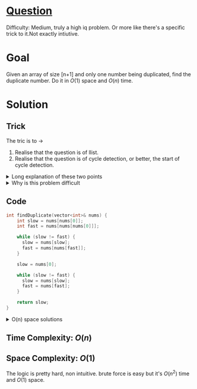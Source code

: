 # [Question](https://leetcode.com/problems/find-the-duplicate-number/)
Difficulty: Medium, truly a high iq problem. Or more like there's a specific trick to it.Not exactly intiutive.
# Goal
Given an array of size [n+1] and only one number being duplicated, find the duplicate number. Do it in $O(1)$ space and $O(n)$ time.
# Solution
## Trick
The tric is to ->
1. Realise that the question is of llist.
2. Realise that the question is of cycle detection, or better, the start of cycle detection.

<details>
  <summary> Long explanation of these two points </summary>
  
  Look at constraints first ->
  1. Every value in the array is in the range [1, n]
  2. The array has a length of n+1

  See it this way. Each num[i] can be used as an index to other array cell. Now because each nums[i] is in range [1, n], nums[i] for i > 0 will never point back to nums[0]. So we can use nums[0] as a starting point and traverse the array. We will eventually reach a cycle. Now we can use the cycle detection algorithm to find the start of the cycle. 
  
The start of the cycle is the duplicate number.The cycle detection algo is floyd's turtle and heir algo. This detects the cycle. To find the starting point, we need an additional slow pointer running from start (nums[0]) and a slow pointer running from the point slow and fast met (in detection phase). The point where they meet is the starting point of the cycle. This is the duplicate number. why? because this is a node which two nodes are pointing to. This means there are two nums[i] pointing to same cell, which ofcourse means, there are two nums[i] with same value. This is the duplicate number. 
</details>
<details>
  <summary> Why is this problem difficult </summary>
  Comment: This complexity in logic arises only due to space constraint. A simple way is to maintain a hashmap and keep track of the number of times each number appears. The number which appears twice is the duplicate number. This is $O(n)$ time and $O(n)$ space. Another way is to maintain a visited array. This is $O(n)$ time and $O(n)$ space. The trick is to do it in $O(1)$ space. This is the difficult part.
</details>

## Code
```cpp
int findDuplicate(vector<int>& nums) {
    int slow = nums[nums[0]];
    int fast = nums[nums[nums[0]]];

    while (slow != fast) {
      slow = nums[slow];
      fast = nums[nums[fast]];
    }

    slow = nums[0];

    while (slow != fast) {
      slow = nums[slow];
      fast = nums[fast];
    }

    return slow;
}
```
<details>
  <summary> O(n) space solutions </summary>

  visited array one -
  ```cpp
  int findDuplicate(std::vector<int>& nums) {
    vector<bool> visited(nums.size(), false);

    int slow = 0;
    visited[slow] = true;

    while(visited[slow]){
        slow = nums[slow];
        if(visited[slow]) return slow;
        visited[slow] = true;
    }
    return 0;
  }
  ```
  hashmap one -
  ```cpp
  int findDuplicate(std::vector<int>& nums) {
    unordered_map<int, int> m;

    for(int i = 0; i < nums.size(); i++){
        if(m.find(nums[i]) != m.end()) return nums[i];
        m[nums[i]] = 1;
    }
    return 0;
  }
  ```
  comment - hashmap one is waaaaaay slower jesus. Gives a beats 14% in runtime. Visited one(beats 81%) is as fast as the tortoise and hare algo one (beats 88%)
</details>

## Time Complexity: $O(n)$
## Space Complexity: $O(1)$
The logic is pretty hard, non intuitive. brute force is easy but it's $O(n^2)$ time and $O(1)$ space.